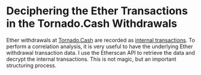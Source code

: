 # Deciphering the Ether Transactions in the Tornado.Cash Withdrawals
Ether withdrawals at [Tornado.Cash](https://tornado.cash) are recorded as [internal transactions](https://info.etherscan.com/understanding-an-ethereum-transaction). To perform a correlation analysis, it is very useful to have the underlying Ether withdrawal transaction data. I use the Etherscan API to retrieve the data and decrypt the internal transactions. This is not magic, but an important structuring process.
